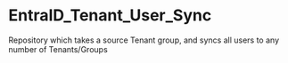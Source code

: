 # EntraID_Tenant_User_Sync
Repository which takes a source Tenant group, and syncs all users to any number of Tenants/Groups

